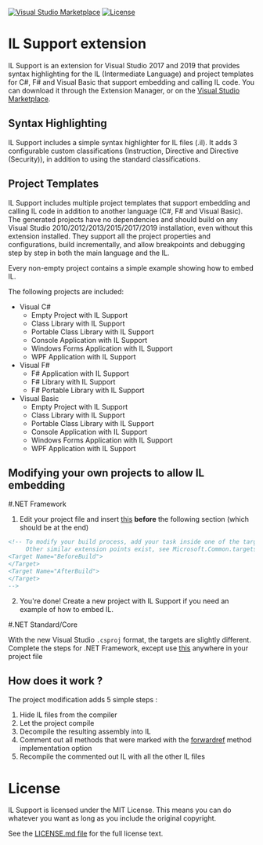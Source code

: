 [![Visual Studio Marketplace](https://img.shields.io/visual-studio-marketplace/i/ins0mniaque.ILSupport.svg)](https://marketplace.visualstudio.com/items?itemName=ins0mniaque.ILSupport) [![License](https://img.shields.io/github/license/ins0mniaque/ILSupport.svg)](LICENSE)

IL Support extension
====================

IL Support is an extension for Visual Studio 2017 and 2019 that provides syntax highlighting for the IL (Intermediate Language) and project templates for C#, F# and Visual Basic that support embedding and calling IL code. You can download it through the Extension Manager, or on the [Visual Studio Marketplace](https://marketplace.visualstudio.com/items?itemName=ins0mniaque.ILSupport).

Syntax Highlighting
-------------------

IL Support includes a simple syntax highlighter for IL files (.il). It adds 3 configurable custom classifications (Instruction, Directive and Directive (Security)), in addition to using the standard classifications.

Project Templates
-----------------

IL Support includes multiple project templates that support embedding and calling IL code in addition to another language (C#, F# and Visual Basic). The generated projects have no dependencies and should build on any Visual Studio 2010/2012/2013/2015/2017/2019 installation, even without this extension installed. They support all the project properties and configurations, build incrementally, and allow breakpoints and debugging step by step in both the main language and the IL.

Every non-empty project contains a simple example showing how to embed IL.

The following projects are included:

  * Visual C#
    * Empty Project with IL Support
    * Class Library with IL Support
    * Portable Class Library with IL Support
    * Console Application with IL Support
    * Windows Forms Application with IL Support
    * WPF Application with IL Support
  * Visual F#
    * F# Application with IL Support
    * F# Library with IL Support
    * F# Portable Library with IL Support
  * Visual Basic
    * Empty Project with IL Support
    * Class Library with IL Support
    * Portable Class Library with IL Support
    * Console Application with IL Support
    * Windows Forms Application with IL Support
    * WPF Application with IL Support

Modifying your own projects to allow IL embedding
-------------------------------------------------

#.NET Framework

  1. Edit your project file and insert [this](https://raw.github.com/ins0mniaque/ILSupport/master/IL%20Support.ProjectTemplates/IL%20Support.targets) __before__ the following section (which should be at the end)
```xml
<!-- To modify your build process, add your task inside one of the targets below and uncomment it.
     Other similar extension points exist, see Microsoft.Common.targets.
<Target Name="BeforeBuild">
</Target>
<Target Name="AfterBuild">
</Target>
-->
```

  2. You're done! Create a new project with IL Support if you need an example of how to embed IL.

#.NET Standard/Core

With the new Visual Studio `.csproj` format, the targets are slightly different.  Complete the steps for .NET Framework, except use [this](https://raw.github.com/ins0mniaque/ILSupport/master/IL%20Support.ProjectTemplates/IL%20Support.Standard.targets) anywhere in your project file

How does it work ?
------------------

The project modification adds 5 simple steps :

  1. Hide IL files from the compiler
  2. Let the project compile
  3. Decompile the resulting assembly into IL
  4. Comment out all methods that were marked with the [forwardref](http://msdn.microsoft.com/en-us/library/system.runtime.compilerservices.methodimploptions%28v=vs.110%29.aspx) method implementation option
  5. Recompile the commented out IL with all the other IL files

License
=======

IL Support is licensed under the MIT License. This means you can do whatever you want as long as you include the original copyright.

See the [LICENSE.md file](https://github.com/ins0mniaque/ILSupport/blob/master/LICENSE.md) for the full license text.
